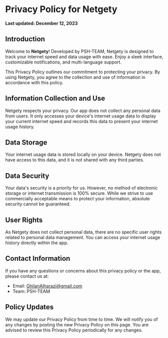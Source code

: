 # Privacy Policy for Netgety

**Last updated: December 12, 2023**

## Introduction

Welcome to **Netgety**! Developed by PSH-TEAM, Netgety is designed to track your internet speed and data usage with ease. Enjoy a sleek interface, customizable notifications, and multi-language support.

This Privacy Policy outlines our commitment to protecting your privacy. By using Netgety, you agree to the collection and use of information in accordance with this policy.

## Information Collection and Use

Netgety respects your privacy. Our app does not collect any personal data from users. It only accesses your device's internet usage data to display your current internet speed and records this data to present your internet usage history.

## Data Storage

Your internet usage data is stored locally on your device. Netgety does not have access to this data, and it is not shared with any third parties.

## Data Security

Your data's security is a priority for us. However, no method of electronic storage or internet transmission is 100% secure. While we strive to use commercially acceptable means to protect your information, absolute security cannot be guaranteed.

## User Rights

As Netgety does not collect personal data, there are no specific user rights related to personal data management. You can access your internet usage history directly within the app.

## Contact Information

If you have any questions or concerns about this privacy policy or the app, please contact us at:

- Email: [GhilanAlharazi@gmail.com](mailto:GhilanAlharazi@gmail.com)
- Team: PSH-TEAM

## Policy Updates

We may update our Privacy Policy from time to time. We will notify you of any changes by posting the new Privacy Policy on this page. You are advised to review this Privacy Policy periodically for any changes.
